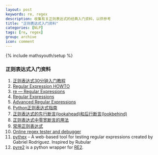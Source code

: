 ```yaml
---
layout: post
keywords: re, regex
description: 收集有关正则表达式的经典入门资料，以供参考
title: "正则表达式入门资料"
categories: [NLP]
tags: [re, regex]
group: archive
icon: comment
---
```

{% include mathsyouth/setup %}


### 正则表达式入门资料

1. [正则表达式30分钟入门教程](https://deerchao.net/tutorials/regex/regex.htm)
2. [Regular Expression HOWTO](https://docs.python.org/3/howto/regex.html)
3. [re — Regular Expressions](https://pymotw.com/3/re/)
2. [Regular Expressions](https://www.python-course.eu/python3_re.php)
3. [Advanced Regular Expressions](https://www.python-course.eu/python3_re_advanced.php)
2. [Python正则表达式指南](http://www.cnblogs.com/huxi/archive/2010/07/04/1771073.html)
3. [正则表达式的先行断言(lookahead)和后行断言(lookbehind)](https://blog.51cto.com/cnn237111/749047)
4. [正则表达式中零宽断言的用法](https://cuiqingcai.com/5788.html)
4. [常用正则表达式](https://deerchao.net/tutorials/regex/common.htm)
9. [Online regex tester and debugger](https://regex101.com/)
10. [pythex](https://pythex.org/) – A web-based tool for testing regular expressions created by Gabriel Rodríguez. Inspired by Rubular
10. [pyre2](https://github.com/facebook/pyre2/) is a python wrapper for [RE2](https://github.com/google/re2/).
